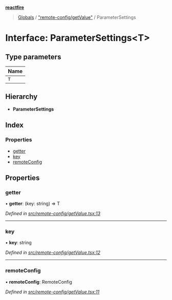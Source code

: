 **[reactfire](../README.md)**

> [Globals](../globals.md) / ["remote-config/getValue"](../modules/_remote_config_getvalue_.md) / ParameterSettings

# Interface: ParameterSettings\<T>

## Type parameters

Name |
------ |
`T` |

## Hierarchy

* **ParameterSettings**

## Index

### Properties

* [getter](_remote_config_getvalue_.parametersettings.md#getter)
* [key](_remote_config_getvalue_.parametersettings.md#key)
* [remoteConfig](_remote_config_getvalue_.parametersettings.md#remoteconfig)

## Properties

### getter

•  **getter**: (key: string) => T

*Defined in [src/remote-config/getValue.tsx:13](https://github.com/FirebaseExtended/reactfire/blob/master/src/remote-config/getValue.tsx#L13)*

___

### key

•  **key**: string

*Defined in [src/remote-config/getValue.tsx:12](https://github.com/FirebaseExtended/reactfire/blob/master/src/remote-config/getValue.tsx#L12)*

___

### remoteConfig

•  **remoteConfig**: RemoteConfig

*Defined in [src/remote-config/getValue.tsx:11](https://github.com/FirebaseExtended/reactfire/blob/master/src/remote-config/getValue.tsx#L11)*
